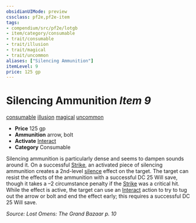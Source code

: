 ```yaml
---
obsidianUIMode: preview
cssclass: pf2e,pf2e-item
tags:
- compendium/src/pf2e/lotgb
- item/category/consumable
- trait/consumable
- trait/illusion
- trait/magical
- trait/uncommon
aliases: ["Silencing Ammunition"]
itemLevel: 9
price: 125 gp
---
```

# Silencing Ammunition *Item 9*  
[consumable](../../../rules/traits/consumable.md)  [illusion](../../../rules/traits/illusion.md)  [magical](../../../rules/traits/magical.md)  [uncommon](../../../rules/traits/uncommon.md)  

- **Price** 125 gp
- **Ammunition** arrow, bolt
- **Activate** [Interact](../../../rules/actions/interact.md)
- **Category** Consumable

Silencing ammunition is particularly dense and seems to dampen sounds around it. On a successful [Strike](../../../rules/actions/strike.md), an activated piece of silencing ammunition creates a 2nd-level [silence](../../spells/silence.md) effect on the target. The target can resist the effects of the ammunition with a successful DC 25 Will save, though it takes a –2 circumstance penalty if the [Strike](../../../rules/actions/strike.md) was a critical hit. While the effect is active, the target can use an [Interact](../../../rules/actions/interact.md) action to try to tug out the arrow or bolt and end the effect early; this requires a successful DC 25 Will save.

*Source: Lost Omens: The Grand Bazaar p. 10*